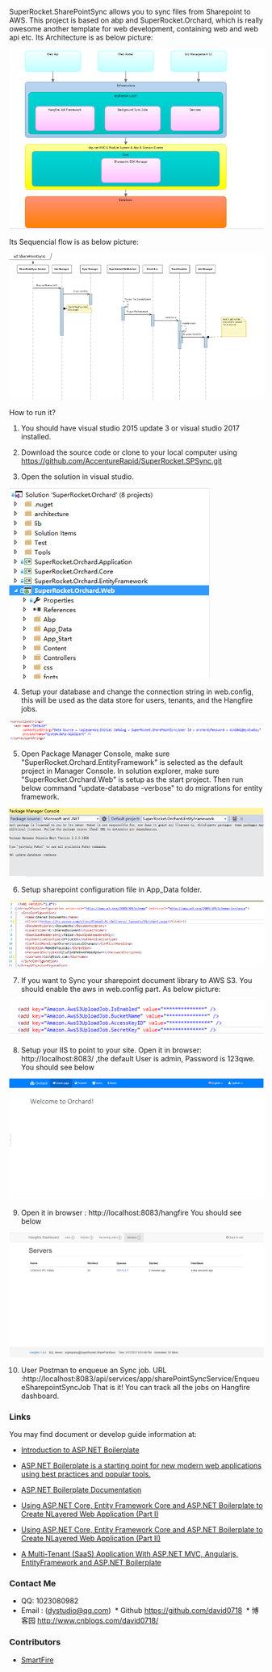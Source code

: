 SuperRocket.SharePointSync allows you to sync files from Sharepoint to AWS.
This project is based on abp and SuperRocket.Orchard, which is really owesome another template for web development, containing web and web api etc.
Its Architecture is as below picture: 

![](https://github.com/AccentureRapid/SuperRocket.SPSync/blob/master/pic/2.png)

Its Sequencial flow is as below picture:  

![](https://github.com/AccentureRapid/SuperRocket.SPSync/blob/master/pic/1.png)

How to run it?
1.	You should have visual studio 2015 update 3 or visual studio 2017 installed.

2.	Download the source code or clone to your local computer using https://github.com/AccentureRapid/SuperRocket.SPSync.git

3.	Open the solution in visual studio.

![](https://github.com/AccentureRapid/SuperRocket.SPSync/blob/master/pic/3.png)

4.	Setup your database and change the connection string in web.config, this will be used as the data store for users, tenants, and the Hangfire jobs.  

![](https://github.com/AccentureRapid/SuperRocket.SPSync/blob/master/pic/connection.png)

5.	Open Package Manager Console, make sure "SuperRocket.Orchard.EntityFramework" is selected as the default project in Manager Console. In solution explorer, make sure "SuperRocket.Orchard.Web" is setup as the start project. Then run below command "update-database -verbose" to do migrations for entity framework.  

![](https://github.com/AccentureRapid/SuperRocket.SPSync/blob/master/pic/initial_db.png)

6.	Setup sharepoint configuration file in App_Data folder. 

![](https://github.com/AccentureRapid/SuperRocket.SPSync/blob/master/pic/sharepoint_credential.png)

7.	If you want to Sync your sharepoint document library to AWS S3. You should enable the aws in web.config part. As below picture:
 
![](https://github.com/AccentureRapid/SuperRocket.SPSync/blob/master/pic/aws_setting.png) 
 
8.	Setup your IIS to point to your site. Open it in browser: http://localhost:8083/ ,the default User is admin, Password is 123qwe. You should see below  

![](https://github.com/AccentureRapid/SuperRocket.SPSync/blob/master/pic/dashboard.png) 

9.	Open it in browser : http://localhost:8083/hangfire You should see below  

![](https://github.com/AccentureRapid/SuperRocket.SPSync/blob/master/pic/hangfire.png) 

10.	User Postman to enqueue an Sync job. URL :http://localhost:8083/api/services/app/sharePointSyncService/EnqueueSharepointSyncJob That is it! You can track all the jobs on Hangfire dashboard.

### Links
You may find document or develop guide information at:

  * [Introduction to ASP.NET Boilerplate](https://www.codeproject.com/Articles/768664/Introduction-to-ASP-NET-Boilerplate)
  
  * [ASP.NET Boilerplate is a starting point for new modern web applications using best practices and popular tools.](http://aspnetboilerplate.com/)
  
  * [ASP.NET Boilerplate Documentation](http://aspnetboilerplate.com/Pages/Documents)
  
  * [Using ASP.NET Core, Entity Framework Core and ASP.NET Boilerplate to Create NLayered Web Application (Part I)](https://www.codeproject.com/Articles/1115763/Using-ASP-NET-Core-Entity-Framework-Core-and-ASP-N)
  
  * [Using ASP.NET Core, Entity Framework Core and ASP.NET Boilerplate to Create NLayered Web Application (Part II)](https://www.codeproject.com/Articles/1117216/Using-ASP-NET-Core-Entity-Framework-Core-and-ASP)

  * [A Multi-Tenant (SaaS) Application With ASP.NET MVC, Angularjs, EntityFramework and ASP.NET Boilerplate](https://www.codeproject.com/Articles/1043326/A-Multi-Tenant-SaaS-Application-With-ASP-NET-MVC-A)

### Contact Me
  * QQ: 1023080982
  * Email : (dystudio@qq.com)
  * Github  https://github.com/david0718
  * 博客园   http://www.cnblogs.com/david0718/
  
### Contributors
  * [SmartFire](https://github.com/david0718)
